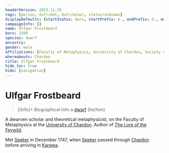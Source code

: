 ```yaml
---
headerVersion: 2023.11.25
tags: [person, dufr/met, dufr/minor, status/unknown]
displayDefaults: {startStatus: born, startPrefix: b., endPrefix: d., endStatus: died}
campaignInfo: []
name: Ulfgar Frostbeard
born: 1599
species: dwarf
ancestry:
gender: male
affiliations: [Faculty of Metaphysics, University of Chardon, Society of the Open Scroll]
whereabouts: Chardon
title: Ulfgar Frostbeard
hide_toc: true
hide: [navigation]
---
```

# Ulfgar Frostbeard
>[!info]+ Biographical Info
> a [dwarf](<../../species/children-of-the-embodied-gods/dwarves/dwarves.md>) (he/him)
> 
> 
>> 

A dwarven scholar and theoretical metaphysicist, on the Faculty of Metaphysics at the [University of Chardon](<../../gazetteer/west-coast/chardonian-empire/chardon/university-of-chardon.md>).  Author of [The Lore of the Feywild](<../../things/books/the-lore-of-the-feywild.md>). 

Met [Seeker](<../pcs/dunmar-fellowship/seeker.md>) in December 1747, when [Seeker](<../pcs/dunmar-fellowship/seeker.md>) passed through [Chardon](<../../gazetteer/west-coast/chardonian-empire/chardon/chardon.md>) before arriving in [Karawa](<../../gazetteer/greater-dunmar/realms/dunmar/eastern-dunmar/karawa.md>).

